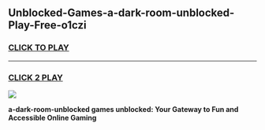 
## Unblocked-Games-a-dark-room-unblocked-Play-Free-o1czi
<h3>
<a href="https://premium76.site?title=a-dark-room-unblocked&ref=18A1">CLICK TO PLAY</a></h3>
<hr>

<h3>
<a href="https://premium76.site?title=a-dark-room-unblocked&ref=18A1">CLICK 2 PLAY</a>
  
</h3>

<a href="https://premium76.site?title=a-dark-room-unblocked&ref=18A1"><img src="https://clearcache.store/games.png"></a>


**a-dark-room-unblocked games unblocked: Your Gateway to Fun and Accessible Online Gaming**
